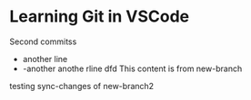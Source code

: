# Learning Git in VSCode 

Second commitss
* another line
* -another anothe rline
dfd
This content is from new-branch

testing sync-changes of new-branch2
